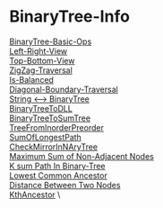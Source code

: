 # BinaryTree-Info 
[BinaryTree-Basic-Ops](https://github.com/mkeshav218/DSA/blob/master/src/binarytree/BinaryTree.java) \
[Left-Right-View](https://github.com/mkeshav218/DSA/blob/master/src/binarytree/BinaryTreeLeftRightView.java) \
[Top-Bottom-View](https://github.com/mkeshav218/DSA/blob/master/src/binarytree/BinaryTreeTopBottomView.java) \
[ZigZag-Traversal](https://github.com/mkeshav218/DSA/blob/master/src/binarytree/ZigZagTraversal.java) \
[Is-Balanced](https://github.com/mkeshav218/DSA/blob/master/src/binarytree/BalancedTree.java) \
[Diagonal-Boundary-Traversal](https://github.com/mkeshav218/DSA/blob/master/src/binarytree/DiagonalBoundaryTraversal.java) \
[String <--> BinaryTree](https://github.com/mkeshav218/DSA/blob/master/src/binarytree/BinaryTreeFromStringWithBracket.java) \
[BinaryTreeToDLL](https://github.com/mkeshav218/DSA/blob/master/src/binarytree/BinaryTreeToDLL.java) \
[BinaryTreeToSumTree](https://github.com/mkeshav218/DSA/blob/master/src/binarytree/BinaryTreeToSumTree.java) \
[TreeFromInorderPreorder](https://github.com/mkeshav218/DSA/blob/master/src/binarytree/TreeFromInorderPreorder.java) \
[SumOfLongestPath](https://github.com/mkeshav218/DSA/blob/master/src/binarytree/SumOfLongestPath.java) \
[CheckMirrorInNAryTree](https://github.com/mkeshav218/DSA/blob/master/src/binarytree/CheckMirrorInNAryTree.java) \
[Maximum Sum of Non-Adjacent Nodes](https://github.com/mkeshav218/DSA/blob/master/src/binarytree/MaxSumOfNonAdjacentNodes.java) \
[K sum Path In Binary-Tree](https://github.com/mkeshav218/DSA/blob/master/src/binarytree/KsumPathsInBinarytree.java) \
[Lowest Common Ancestor](https://github.com/mkeshav218/DSA/blob/master/src/binarytree/LCAInBinarytree.java) \
[Distance Between Two Nodes](https://github.com/mkeshav218/DSA/blob/master/src/binarytree/DistanceBetween2Nodes.java) \
[KthAncestor](https://github.com/mkeshav218/DSA/blob/master/src/binarytree/KthAncestor.java) \
